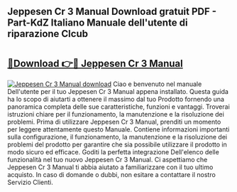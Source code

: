 ## Jeppesen Cr 3 Manual Download gratuit PDF - Part-KdZ Italiano Manuale dell'utente di riparazione Clcub

# <h2><a href="http://dfgjqw7.blite.top/?on=Jeppesen+Cr+3+Manual">🔗Download 👉🔴 Jeppesen Cr 3 Manual</a></h2>

[![Jeppesen Cr 3 Manual download](https://i.imgur.com/lujVjoI.png)](http://dfgjqw7.blite.top/?on=Jeppesen+Cr+3+Manual)
Ciao e benvenuto nel manuale Dell'utente per il tuo Jeppesen Cr 3 Manual appena installato. Questa guida ha lo scopo di aiutarti a ottenere il massimo dal tuo Prodotto fornendo una panoramica completa delle sue caratteristiche, funzioni e vantaggi. Troverai istruzioni chiare per il funzionamento, la manutenzione e la risoluzione dei problemi. Prima di utilizzare Jeppesen Cr 3 Manual, prenditi un momento per leggere attentamente questo Manuale. Contiene informazioni importanti sulla configurazione, il funzionamento, la manutenzione e la risoluzione dei problemi del prodotto per garantire che sia possibile utilizzare il prodotto in modo sicuro ed efficace. Goditi la perfetta integrazione Dell'elenco delle funzionalità nel tuo nuovo Jeppesen Cr 3 Manual. Ci aspettiamo che Jeppesen Cr 3 Manual ti abbia aiutato a familiarizzare con il tuo ultimo acquisto. In caso di domande o dubbi, non esitare a contattare il nostro Servizio Clienti.
